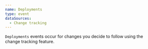 ```yaml
---
name: Deployments
type: event
dataSources:
  - Change tracking
---
```


`Deployments` events occur for changes you decide to follow using the change tracking feature.